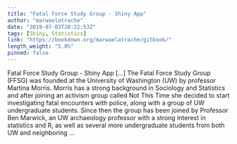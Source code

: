 ```yaml
---
title: "Fatal Force Study Group - Shiny App"
author: "marwaelatrache"
date: "2019-07-03T20:22:53Z"
tags: [Shiny, Statistics]
link: "https://bookdown.org/marwaelatrache/gitbook/"
length_weight: "5.8%"
pinned: false
---
```


Fatal Force Study Group - Shiny App [...] The Fatal Force Study Group \(FFSG\) was founded at the University of Washington \(UW\) by professor Martina Morris. Morris has a strong background in Sociology and Statistics and after joining an activism group called Not This Time she decided to start investigating fatal encounters with police, along with a group of UW undergraduate students. Since then the group has been joined by Professor Ben Marwick, an UW archaeology professor with a strong interest in statistics and R, as well as several more undergraduate students from both UW and neighboring  ...

